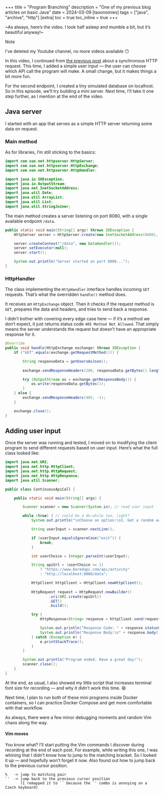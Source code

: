 +++
title = "Program Branching"
description = "One of my previous blog articles on basic Java"
date = 2024-03-09
[taxonomies]
tags = ["java", "archive", "http"]
[extra]
toc = true
toc_inline = true
+++

~As always, here’s the video. I look half asleep and mumble a bit, but it’s beautiful anyway!~

> [!NOTE]
> I've deleted my Youtube channel, no more videos available 😶

In this video, I continued from [the previous post](/posts/http-request-without-fw) about a synchronous HTTP request.
This time, I added a simple user input — the user can choose which API call the program will make.
A small change, but it makes things a bit more fun.

For the second endpoint, I created a tiny simulated database on localhost. So in this episode, we’ll try building a mini server.
Next time, I’ll take it one step further, as I mention at the end of the video.

## Java server

I started with an app that serves as a simple HTTP server returning some data on request.

### Main method

As for libraries, I’m still sticking to the basics:

```java
import com.sun.net.httpserver.HttpServer;
import com.sun.net.httpserver.HttpExchange;
import com.sun.net.httpserver.HttpHandler;

import java.io.IOException;
import java.io.OutputStream;
import java.net.InetSocketAddress;
import java.util.Date;
import java.util.ArrayList;
import java.util.List;
import java.util.StringJoiner;
```

The main method creates a server listening on port 8080,
with a single available endpoint `/data`.

```java
public static void main(String[] args) throws IOException {
    HttpServer server = HttpServer.create(new InetSocketAddress(8080), 0); 

    server.createContext("/data", new DataHandler());
    server.setExecutor(null);
    server.start();

    System.out.println("Server started on port 8080...");
}
```

### HttpHandler

The class implementing the `HttpHandler` interface handles incoming `GET` requests.
That’s what the overridden `handle()` method does.

It receives an `HttpExchange` object.
Then it checks if the request method is `GET`, prepares the data and headers,
and tries to send back a response.

I didn’t bother with covering every edge case here —
if it’s a method we don’t expect, it just returns status code `405 Method Not Allowed`.
That simply means the server understands the request but doesn’t have an appropriate response for it.

```java
@Override
public void handle(HttpExchange exchange) throws IOException {
    if ("GET".equals(exchange.getRequestMethod())) {

        String responseData = getUsersAsJson();
        
        exchange.sendResponseHeaders(200, responseData.getBytes().length);

        try (OutputStream os = exchange.getResponseBody()) {
            os.write(responseData.getBytes());
        }
    } else {
        exchange.sendResponseHeaders(405, -1);
    }

    exchange.close();
}
```

## Adding user input

Once the server was running and tested, I moved on to modifying the client program
to send different requests based on user input.
Here’s what the full class looked like:

```java
import java.net.URI;
import java.net.http.HttpClient;
import java.net.http.HttpRequest;
import java.net.http.HttpResponse;
import java.util.Scanner;

public class ContinuousApiCall {

    public static void main(String[] args) {

        Scanner scanner = new Scanner(System.in); // read user input

        while (true) { // could be a do-while too, right?
            System.out.println("\nChoose an option:\n1. Get a random activity\n2. Get users\nType 'exit' to end the program\n");

            String userInput = scanner.nextLine();

            if (userInput.equalsIgnoreCase("exit")) {
                break;
            }

            int userChoice = Integer.parseInt(userInput);

            String apiUrl = (userChoice == 1)
                ? "https://www.boredapi.com/api/activity"
                : "http://localhost:8080/data";

            HttpClient httpClient = HttpClient.newHttpClient();
            
            HttpRequest request = HttpRequest.newBuilder()
                    .uri(URI.create(apiUrl))
                    .GET()
                    .build();

            try {
                HttpResponse<String> response = httpClient.send(request, HttpResponse.BodyHandlers.ofString());

                System.out.println("Response Code: " + response.statusCode());
                System.out.println("Response Body:\n" + response.body());
            } catch (Exception e) {
                e.printStackTrace();
            }
        }

        System.out.println("Program ended. Have a great day!");
        scanner.close();
    }
}
```

At the end, as usual, I also showed my little script that increases terminal font size for recording —
and why it didn’t work this time. 😄

Next time, I plan to run both of these mini programs inside Docker containers,
so I can practice Docker Compose and get more comfortable with that workflow.

As always, there were a few minor debugging moments and random Vim chaos along the way.

#### Vim moves

You know what? I’ll start putting the Vim commands I discover during recording at the end of each post.
For example, while writing this one, I was whining that I didn’t know how to jump to the matching bracket.
So I looked it up — and hopefully won’t forget it now.
Also found out how to jump back to the previous cursor position.

```
%   -> jump to matching pair
`'  -> jump back to the previous cursor position 
       (I remapped it to `` because the `' combo is annoying on a Czech keyboard)
```
